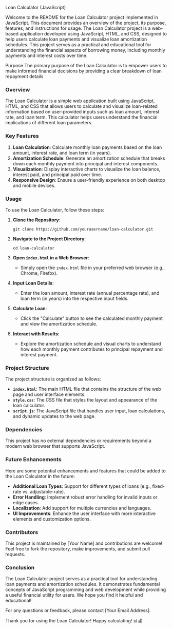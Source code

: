  Loan Calculator (JavaScript)

Welcome to the README for the Loan Calculator project implemented in JavaScript. This document provides an overview of the project, its purpose, features, and instructions for usage.
The Loan Calculator project is a web-based application developed using JavaScript, HTML, and CSS, designed to help users calculate loan payments and visualize loan amortization schedules. This project serves as a practical and educational tool for understanding the financial aspects of borrowing money, including monthly payments and interest costs over time.

Purpose
The primary purpose of the Loan Calculator is to empower users to make informed financial decisions by providing a clear breakdown of loan repayment details
### Overview

The Loan Calculator is a simple web application built using JavaScript, HTML, and CSS that allows users to calculate and visualize loan-related information based on user-provided inputs such as loan amount, interest rate, and loan term. This calculator helps users understand the financial implications of different loan parameters.

### Key Features

1. **Loan Calculation**: Calculate monthly loan payments based on the loan amount, interest rate, and loan term (in years).
2. **Amortization Schedule**: Generate an amortization schedule that breaks down each monthly payment into principal and interest components.
3. **Visualization**: Display interactive charts to visualize the loan balance, interest paid, and principal paid over time.
4. **Responsive Design**: Ensure a user-friendly experience on both desktop and mobile devices.

### Usage

To use the Loan Calculator, follow these steps:

1. **Clone the Repository**:
   ```
   git clone https://github.com/yourusername/loan-calculator.git
   ```

2. **Navigate to the Project Directory**:
   ```
   cd loan-calculator
   ```

3. **Open `index.html` in a Web Browser**:
   - Simply open the `index.html` file in your preferred web browser (e.g., Chrome, Firefox).

4. **Input Loan Details**:
   - Enter the loan amount, interest rate (annual percentage rate), and loan term (in years) into the respective input fields.

5. **Calculate Loan**:
   - Click the "Calculate" button to see the calculated monthly payment and view the amortization schedule.

6. **Interact with Results**:
   - Explore the amortization schedule and visual charts to understand how each monthly payment contributes to principal repayment and interest payment.

### Project Structure

The project structure is organized as follows:

- **`index.html`**: The main HTML file that contains the structure of the web page and user interface elements.
- **`style.css`**: The CSS file that styles the layout and appearance of the loan calculator.
- **`script.js`**: The JavaScript file that handles user input, loan calculations, and dynamic updates to the web page.

### Dependencies

This project has no external dependencies or requirements beyond a modern web browser that supports JavaScript.

### Future Enhancements

Here are some potential enhancements and features that could be added to the Loan Calculator in the future:

- **Additional Loan Types**: Support for different types of loans (e.g., fixed-rate vs. adjustable-rate).
- **Error Handling**: Implement robust error handling for invalid inputs or edge cases.
- **Localization**: Add support for multiple currencies and languages.
- **UI Improvements**: Enhance the user interface with more interactive elements and customization options.

### Contributors

This project is maintained by [Your Name] and contributions are welcome! Feel free to fork the repository, make improvements, and submit pull requests.

### Conclusion

The Loan Calculator project serves as a practical tool for understanding loan payments and amortization schedules. It demonstrates fundamental concepts of JavaScript programming and web development while providing a useful financial utility for users. We hope you find it helpful and educational!

For any questions or feedback, please contact [Your Email Address].

Thank you for using the Loan Calculator! Happy calculating! 📊💰
